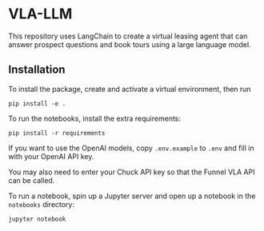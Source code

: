 # VLA-LLM

This repository uses LangChain to create a virtual leasing agent that can answer prospect questions and book tours
using a large language model.

## Installation

To install the package, create and activate a virtual environment, then run

```
pip install -e .
```

To run the notebooks, install the extra requirements:

```
pip install -r requirements
```

If you want to use the OpenAI models, copy `.env.example` to `.env` and fill in with your OpenAI API key.

You may also need to enter your Chuck API key so that the Funnel VLA API can be called.

To run a notebook, spin up a Jupyter server and open up a notebook in the `notebooks` directory:

```
jupyter notebook
```
